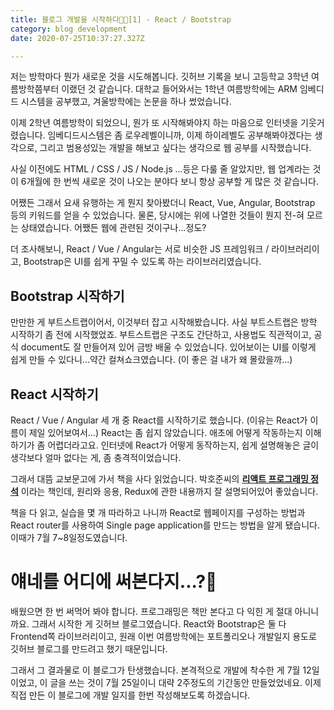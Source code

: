 ```yaml
---
title: 블로그 개발을 시작하다👨‍💻[1] - React / Bootstrap
category: blog development
date: 2020-07-25T10:37:27.327Z

---
```


저는 방학마다 뭔가 새로운 것을 시도해봅니다. 깃허브 기록을 보니 고등학교 3학년 여름방학쯤부터 이랬던 것 같습니다. 대학교 들어와서는 1학년 여름방학에는 ARM 임베디드 시스템을 공부했고, 겨울방학에는 논문을 하나 썼었습니다.

 이제 2학년 여름방학이 되었으니, 뭔가 또 시작해봐야지 하는 마음으로 인터넷을 기웃거렸습니다. 임베디드시스템은 좀 로우레벨이니까, 이제 하이레벨도 공부해봐야겠다는 생각으로, 그리고 범용성있는 개발을 해보고 싶다는 생각으로 웹 공부를 시작했습니다.

 사실 이전에도 HTML / CSS / JS / Node.js ...등은 다룰 줄 알았지만, 웹 업계라는 것이 6개월에 한 번씩 새로운 것이 나오는 분야다 보니 항상 공부할 게 많은 것 같습니다.

 어쨌든 그래서 요새 유행하는 게 뭔지 찾아봤더니 React, Vue, Angular, Bootstrap 등의 키워드를 얻을 수 있었습니다. 물론, 당시에는 위에 나열한 것들이 뭔지 전-혀 모르는 상태였습니다. 어쨌든 웹에 관련된 것이구나...정도?

 더 조사해보니, React / Vue / Angular는 서로 비슷한 JS 프레임워크 / 라이브러리이고, Bootstrap은 UI를 쉽게 꾸밀 수 있도록 하는 라이브러리였습니다.

## Bootstrap 시작하기

 만만한 게 부트스트랩이어서, 이것부터 잡고 시작해봤습니다. 사실 부트스트랩은 방학 시작하기 좀 전에 시작했었죠. 부트스트랩은 구조도 간단하고, 사용법도 직관적이고, 공식 document도 잘 만들어져 있어 금방 배울 수 있었습니다. 있어보이는 UI를 이렇게 쉽게 만들 수 있다니...약간 컬쳐쇼크였습니다. (이 좋은 걸 내가 왜 몰랐을까...)

## React 시작하기

 React / Vue / Angular 세 개 중 React를 시작하기로 했습니다. (이유는 React가 이름이 제일 있어보여서...) React는 좀 쉽지 않았습니다. 애초에 어떻게 작동하는지 이해하기가 좀 어렵더라고요. 인터넷에 React가 어떻게 동작하는지, 쉽게 설명해놓은 글이 생각보다 얼마 없다는 게, 좀 충격적이었습니다.

 그래서 대뜸 교보문고에 가서 책을 사다 읽었습니다. 박호준씨의 [**리액트 프로그래밍 정석**](http://www.yes24.com/Product/Goods/87631428) 이라는 책인데, 원리와 응용, Redux에 관한 내용까지 잘 설명되어있어 좋았습니다. 

 책을 다 읽고, 실습을 몇 개 따라하고 나니까 React로 웹페이지를 구성하는 방법과 React router를 사용하여 Single page application를 만드는 방법을 알게 됐습니다. 이때가 7월 7~8일정도였습니다. 

# 얘네를 어디에 써본다지...?🤔

 배웠으면 한 번 써먹어 봐야 합니다. 프로그래밍은 책만 본다고 다 익힌 게 절대 아니니까요. 그래서 시작한 게 깃허브 블로그였습니다. React와 Bootstrap은 둘 다 Frontend쪽 라이브러리이고, 원래 이번 여름방학에는 포트폴리오나 개발일지 용도로 깃허브 블로그를 만드려고 했기 때문입니다.

 그래서 그 결과물로 이 블로그가 탄생했습니다. 본격적으로 개발에 착수한 게 7월 12일이었고, 이 글을 쓰는 것이 7월 25일이니 대략 2주정도의 기간동안 만들었었네요. 이제 직접 만든 이 블로그에 개발 일지를 한번 작성해보도록 하겠습니다.